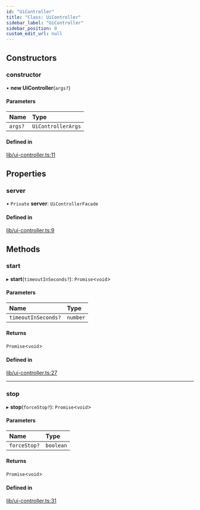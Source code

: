 ```yaml
---
id: "UiController"
title: "Class: UiController"
sidebar_label: "UiController"
sidebar_position: 0
custom_edit_url: null
---
```


## Constructors

### constructor

• **new UiController**(`args?`)

#### Parameters

| Name | Type |
| :------ | :------ |
| `args?` | `UiControllerArgs` |

#### Defined in

[lib/ui-controller.ts:11](https://github.com/askui/askui/blob/4120833/packages/askui-nodejs/src/lib/ui-controller.ts#L11)

## Properties

### server

• `Private` **server**: `UiControllerFacade`

#### Defined in

[lib/ui-controller.ts:9](https://github.com/askui/askui/blob/4120833/packages/askui-nodejs/src/lib/ui-controller.ts#L9)

## Methods

### start

▸ **start**(`timeoutInSeconds?`): `Promise`<`void`\>

#### Parameters

| Name | Type |
| :------ | :------ |
| `timeoutInSeconds?` | `number` |

#### Returns

`Promise`<`void`\>

#### Defined in

[lib/ui-controller.ts:27](https://github.com/askui/askui/blob/4120833/packages/askui-nodejs/src/lib/ui-controller.ts#L27)

___

### stop

▸ **stop**(`forceStop?`): `Promise`<`void`\>

#### Parameters

| Name | Type |
| :------ | :------ |
| `forceStop?` | `boolean` |

#### Returns

`Promise`<`void`\>

#### Defined in

[lib/ui-controller.ts:31](https://github.com/askui/askui/blob/4120833/packages/askui-nodejs/src/lib/ui-controller.ts#L31)
